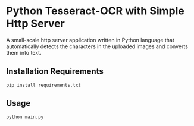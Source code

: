# Python Tesseract-OCR with Simple Http Server

A small-scale http server application written in Python language that automatically detects the characters in the uploaded images and converts them into text.

## Installation Requirements
`pip install requirements.txt`

## Usage
`python main.py`